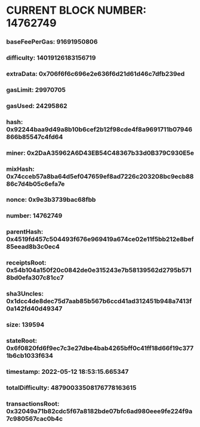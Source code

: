 # CURRENT BLOCK NUMBER: 14762749

### baseFeePerGas: 91691950806
### difficulty: 14019126183156719
### extraData: 0x706f6f6c696e2e636f6d21d61d46c7dfb239ed
### gasLimit: 29970705
### gasUsed: 24295862
### hash: 0x92244baa9d49a8b10b6cef2b12f98cde4f8a9691711b07946866b85547c4fd64
### miner: 0x2DaA35962A6D43EB54C48367b33d0B379C930E5e
### mixHash: 0x74cceb57a8ba64d5ef047659ef8ad7226c203208bc9ecb8886c7d4b05c6efa7e
### nonce: 0x9e3b3739bac68fbb
### number: 14762749
### parentHash: 0x4519fd457c504493f676e969419a674ce02e11f5bb212e8bef85eead8b3c0ec4
### receiptsRoot: 0x54b104a150f20c0842de0e315243e7b58139562d2795b5718bd0efa307c81cc7
### sha3Uncles: 0x1dcc4de8dec75d7aab85b567b6ccd41ad312451b948a7413f0a142fd40d49347
### size: 139594
### stateRoot: 0x6f0820fd6f9ec7c3e27dbe4bab4265bff0c41ff18d66f19c3771b6cb1033f634
### timestamp: 2022-05-12 18:53:15.665347
### totalDifficulty: 48790033508176778163615
### transactionsRoot: 0x32049a71b82cdc5f67a8182bde07bfc6ad980eee9fe224f9a7c980567cac0b4c
